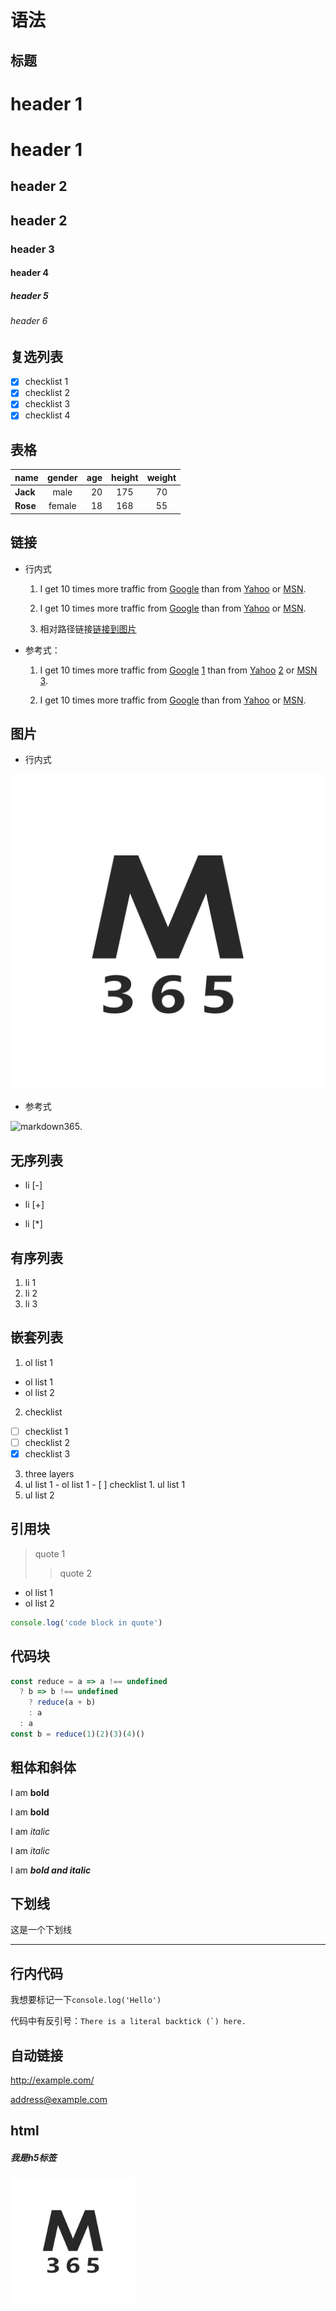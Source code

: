 # 语法

## 标题

# header 1
header 1
======
## header 2
header 2
-----
### header 3
#### header 4
##### header 5
###### header 6

## 复选列表
- [x] checklist 1
- [x] checklist 2
- [x] checklist 3
- [x] checklist 4

## 表格

| name | gender | age | height | weight |
| :--- | :---: | ---: | :---: | :---: |
| **Jack** | male | 20 | 175 | 70 |
| **Rose** | female | 18 | 168 | 55 |

## 链接

* 行内式
  1. I get 10 times more traffic from [Google](http://google.com/) than from [Yahoo](http://search.yahoo.com/) or [MSN](http://search.msn.com/).

  2. I get 10 times more traffic from [Google](http://google.com/ "Google") than from [Yahoo](http://search.yahoo.com/ "Yahoo Search") or [MSN](http://search.msn.com/ "MSN Search").

  3. 相对路径链接[链接到图片](./static/markdown365.png)

* 参考式：
  1. I get 10 times more traffic from [Google] [1] than from [Yahoo] [2] or [MSN] [3].

  2. I get 10 times more traffic from [Google][] than from [Yahoo][] or [MSN][].

  [1]: https://google.com/        "Google"
  [2]: https://search.yahoo.com/  "Yahoo Search"
  [3]: https://search.msn.com/    "MSN Search"
  [google]: https://www.google.com/    "Google"
  [yahoo]:  https://search.yahoo.com/  "Yahoo Search"
  [msn]:    https://search.msn.com/    "MSN Search"


## 图片

* 行内式

![markdown365](./static/markdown365.png)

* 参考式

![markdown365][1].

[1]: https://markdown365.github.io/markdown365-parser/static/markdown365.png

## 无序列表

- li [-]
+ li [+]
* li [*]

## 有序列表

1. li 1
2. li 2
3. li 3

## 嵌套列表

1. ol list 1
  * ol list 1
  * ol list 2
2. checklist
  - [ ] checklist 1
  - [ ] checklist 2
  - [x] checklist 3
3. three layers
  1. ul list 1
    - ol list 1
    - [ ] checklist
    1. ul list 1
  2. ul list 2

## 引用块

> quote 1
>> quote 2
* ol list 1
* ol list 2
```js
console.log('code block in quote')
```

## 代码块

```js
const reduce = a => a !== undefined
  ? b => b !== undefined
    ? reduce(a + b)
    : a
  : a
const b = reduce(1)(2)(3)(4)()
```

## 粗体和斜体

I am **bold**

I am __bold__

I am *italic*

I am _italic_

I am ***bold and italic***

## 下划线

这是一个下划线
******

## 行内代码

我想要标记一下`console.log('Hello')`

代码中有反引号：``There is a literal backtick (`) here.``

## 自动链接

<http://example.com/>

<address@example.com>

## html

<h5>我是h5标签</h5>

<img src="./static/markdown365.png" width="200px" title="markdown365" />

